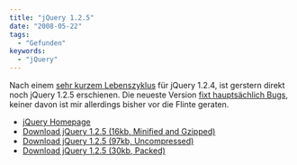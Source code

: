 ```yaml
---
title: "jQuery 1.2.5"
date: "2008-05-22"
tags:
  - "Gefunden"
keywords:
  - "jQuery"
---
```


Nach einem [sehr kurzem Lebenszyklus](http://www.nabble.com/1.2.4-missing-patches--td17354452s27240.html "1.2.4 missing patches?") für jQuery 1.2.4, ist gerstern direkt noch jQuery 1.2.5 erschienen. Die neueste Version [fixt hauptsächlich Bugs](http://dev.jquery.com/report/27 "jQuery 1.2.5 Closed Bugs"), keiner davon ist mir allerdings bisher vor die Flinte geraten.

- [jQuery Homepage](http://jquery.com/)
- [Download jQuery 1.2.5 (16kb, Minified and Gzipped)](http://code.google.com/p/jqueryjs/downloads/detail?name=jquery-1.2.5.min.js)
- [Download jQuery 1.2.5 (97kb, Uncompressed)](http://code.google.com/p/jqueryjs/downloads/detail?name=jquery-1.2.5.js)
- [Download jQuery 1.2.5 (30kb, Packed)](http://code.google.com/p/jqueryjs/downloads/detail?name=jquery-1.2.5.pack.js)
